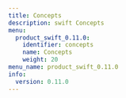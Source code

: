 ```yaml
---
title: Concepts
description: swift Concepts
menu:
  product_swift_0.11.0:
    identifier: concepts
    name: Concepts
    weight: 20
menu_name: product_swift_0.11.0
info:
  version: 0.11.0
---
```


